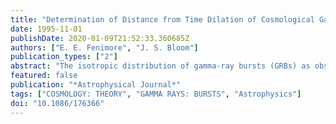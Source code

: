 ```yaml
---
title: "Determination of Distance from Time Dilation of Cosmological Gamma-Ray Bursts"
date: 1995-11-01
publishDate: 2020-01-09T21:52:33.360685Z
authors: ["E. E. Fenimore", "J. S. Bloom"]
publication_types: ["2"]
abstract: "The isotropic distribution of gamma-ray bursts (GRBs) as observed with the Burst and Transient Source Experiment (BATSE) strongly suggests that the bursts are at cosmological distances. At such distances, the expansion of the universe should redshift the spectra and stretch the temporal structure. Indeed, such time dilation has been observed through a variety of analyses and over all observed timescales in gamma-ray bursts. We relate the observed peak intensities, spectral shapes, and time dilation to absolute distance. We include the uncertainties in our knowledge of the intrinsic spectrum and correct for the coupling between the spectral shape and the temporal structure. Assuming a q$_0$ = ½ cosmology, the reported time dilation between the dimmest BATSE bursts and the bright BATSE bursts (a factor of ̃2) requires a standard candle luminosity of ̃10$^52$ ergs$^-1$, which translates into a redshift of &gt;6 for the dimmest BATSE bursts rather than a redshift of 1 or 2, as previously reported. An alternative method to determine the distance to cosmological GRBs is to use the log N-log P distribution. The large luminosity and distance determined from the time dilation is inconsistent with the observed log N-log P distribution (which requires a luminosity of 4.6 × 10$^50$ ergs s$^-1$ and z ̃0.8) unless there is very strong evolution. Cosmologies with q$_0$ neq ½ give similar results. The implied distance for the dimmest bursts is beyond where galaxies are thought to form. If true, the gamma-ray bursts would be orphans: no known objects would have the same distance scale. We conclude that either a large fraction (65%) of the observed time dilation between the BATSE bright and dimmest bursts is intrinsic to the bursts or that there are strong evolutionary effects in the log N-log P distribution and that it is only a coincidence that log N-log P shows a -3/2 power law at high intensities. <P />"
featured: false
publication: "*Astrophysical Journal*"
tags: ["COSMOLOGY: THEORY", "GAMMA RAYS: BURSTS", "Astrophysics"]
doi: "10.1086/176366"
---
```


